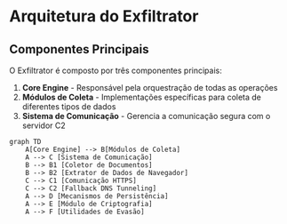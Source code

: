 # Arquitetura do Exfiltrator

## Componentes Principais

O Exfiltrator é composto por três componentes principais:

1. **Core Engine** - Responsável pela orquestração de todas as operações
2. **Módulos de Coleta** - Implementações específicas para coleta de diferentes tipos de dados
3. **Sistema de Comunicação** - Gerencia a comunicação segura com o servidor C2

```mermaid
graph TD
    A[Core Engine] --> B[Módulos de Coleta]
    A --> C [Sistema de Comunicação]
    B --> B1 [Coletor de Documentos]
    B --> B2 [Extrator de Dados de Navegador]
    C --> C1 [Comunicação HTTPS]
    C --> C2 [Fallback DNS Tunneling]
    A --> D [Mecanismos de Persistência]
    A --> E [Módulo de Criptografia]
    A --> F [Utilidades de Evasão]